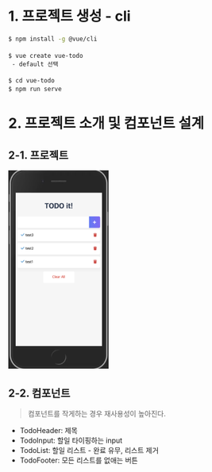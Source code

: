 # 1. 프로젝트 생성 - cli

```bash
$ npm install -g @vue/cli

$ vue create vue-todo
 - default 선택 

$ cd vue-todo
$ npm run serve
```

# 2. 프로젝트 소개 및 컴포넌트 설계

## 2-1. 프로젝트
<img src="./md/1.png" width="40%" >

## 2-2. 컴포넌트

> 컴포넌트를 작게하는 경우 재사용성이 높아진다.

- TodoHeader: 제목
- TodoInput: 할일 타이핑하는 input
- TodoList: 할일 리스트 - 완료 유무, 리스트 제거
- TodoFooter: 모든 리스트를 없애는 버튼
